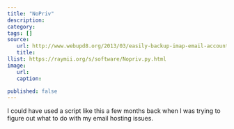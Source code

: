```yaml
---
title: "NoPriv"
description:
category:
tags: []
source:
   url: http://www.webupd8.org/2013/03/easily-backup-imap-email-accounts-using.html
   title:
llist: https://raymii.org/s/software/Nopriv.py.html
image:
   url:
   caption:

published: false
---
```


I could have used a script like this a few months back when I was trying to figure out what to do with my email hosting issues. 
